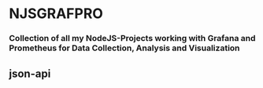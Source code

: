 # NJSGRAFPRO

### Collection of all my NodeJS-Projects working with Grafana and Prometheus for Data Collection, Analysis and Visualization

## json-api
